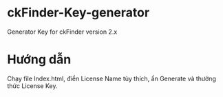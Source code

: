 # ckFinder-Key-generator

Generator Key for ckFinder version 2.x

# Hướng dẫn

Chạy file Index.html, điền License Name tùy thích, ấn Generate và thưởng thức License Key.